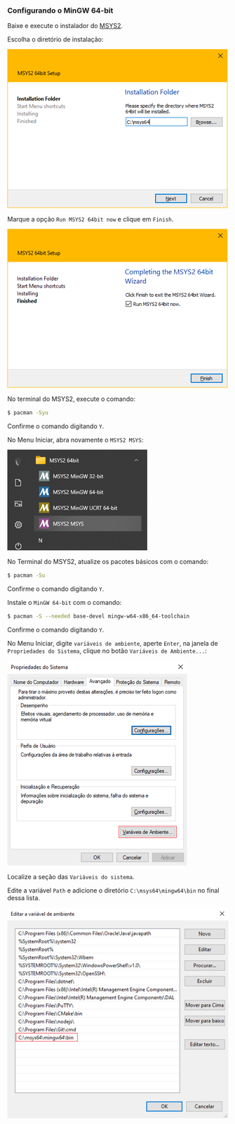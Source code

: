 ### Configurando o MinGW 64-bit

Baixe e execute o instalador do [MSYS2](https://www.msys2.org/).

Escolha o diretório de instalação:

![install path](./images/install-2-path.png)

Marque a opção `Run MSYS2 64bit now` e clique em `Finish`.

![install finish](./images/install-3-finish.png)

No terminal do MSYS2, execute o comando:

```bash
$ pacman -Syu
```

Confirme o comando digitando `Y`.

No Menu Iniciar, abra novamente o `MSYS2 MSYS`:

![start-menu](./images/start-menu.png)

No Terminal do MSYS2, atualize os pacotes básicos com o comando:

```bash
$ pacman -Su
```

Confirme o comando digitando `Y`.

Instale o `MinGW 64-bit` com o comando:

```bash
$ pacman -S --needed base-devel mingw-w64-x86_64-toolchain
```

Confirme o comando digitando `Y`.

No Menu Iniciar, digite `variáveis de ambiente`, aperte `Enter`, na janela de `Propriedades do Sistema`, clique no botão `Variáveis de Ambiente...`:

![environment-variables](./images/environment-variables.png)

Localize a seção das `Variáveis do sistema`.

Edite a variável `Path` e adicione o diretório `C:\msys64\mingw64\bin` no final dessa lista.

![path-variable](./images/path-variable.png)